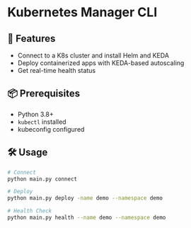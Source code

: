 # Kubernetes Manager CLI

## 🚀 Features
- Connect to a K8s cluster and install Helm and KEDA
- Deploy containerized apps with KEDA-based autoscaling
- Get real-time health status

## 📦 Prerequisites
- Python 3.8+
- `kubectl` installed
- kubeconfig configured

## 🛠 Usage

```bash
# Connect
python main.py connect

# Deploy
python main.py deploy -name demo --namespace demo

# Health Check
python main.py health --name demo --namespace demo
```